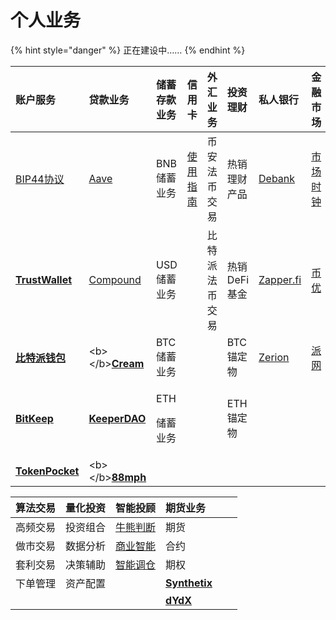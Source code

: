 # 个人业务

{% hint style="danger" %}
正在建设中……
{% endhint %}

<table>
  <thead>
    <tr>
      <th style="text-align:left">&#x8D26;&#x6237;&#x670D;&#x52A1;</th>
      <th style="text-align:left">&#x8D37;&#x6B3E;&#x4E1A;&#x52A1;</th>
      <th style="text-align:left">&#x50A8;&#x84C4;&#x5B58;&#x6B3E;&#x4E1A;&#x52A1;</th>
      <th style="text-align:left">&#x4FE1;&#x7528;&#x5361;</th>
      <th style="text-align:left">&#x5916;&#x6C47;&#x4E1A;&#x52A1;</th>
      <th style="text-align:left">&#x6295;&#x8D44;&#x7406;&#x8D22;</th>
      <th style="text-align:left">&#x79C1;&#x4EBA;&#x94F6;&#x884C;</th>
      <th style="text-align:left">&#x91D1;&#x878D;&#x5E02;&#x573A;</th>
    </tr>
  </thead>
  <tbody>
    <tr>
      <td style="text-align:left"><a href="https://learnblockchain.cn/2018/09/28/hdwallet/">BIP44&#x534F;&#x8BAE;</a>
      </td>
      <td style="text-align:left"><a href="https://app.aave.com/">Aave</a>
      </td>
      <td style="text-align:left">BNB&#x50A8;&#x84C4;&#x4E1A;&#x52A1;</td>
      <td style="text-align:left"><a href="https://www.bfm-unity.com/qian-xian/management-cockpit-operation/zhe-die">&#x4F7F;&#x7528;&#x6307;&#x5357;</a>
      </td>
      <td style="text-align:left">&#x5E01;&#x5B89;&#x6CD5;&#x5E01;&#x4EA4;&#x6613;</td>
      <td style="text-align:left">&#x70ED;&#x9500;&#x7406;&#x8D22;&#x4EA7;&#x54C1;</td>
      <td style="text-align:left"><a href="https://debank.com/swap">Debank</a>
      </td>
      <td style="text-align:left"><a href="https://www.bfm-unity.com/qian-xian/management-cockpit-operation/ling-hang-duo-lei-da">&#x5E02;&#x573A;&#x65F6;&#x949F;</a>
      </td>
    </tr>
    <tr>
      <td style="text-align:left"><a href="https://trustwallet.com/"><b>TrustWallet</b></a>
      </td>
      <td style="text-align:left"><a href="https://app.compound.finance/">Compound</a>
      </td>
      <td style="text-align:left">USD&#x50A8;&#x84C4;&#x4E1A;&#x52A1;</td>
      <td style="text-align:left"></td>
      <td style="text-align:left">&#x6BD4;&#x7279;&#x6D3E;&#x6CD5;&#x5E01;&#x4EA4;&#x6613;</td>
      <td style="text-align:left">&#x70ED;&#x9500;DeFi&#x57FA;&#x91D1;</td>
      <td style="text-align:left"><a href="https://zapper.fi/">Zapper.fi</a>
      </td>
      <td style="text-align:left"><a href="https://www.biyou.tech/">&#x5E01;&#x4F18;</a>
      </td>
    </tr>
    <tr>
      <td style="text-align:left"><a href="https://bitpie.com/"><b>&#x6BD4;&#x7279;&#x6D3E;&#x94B1;&#x5305;</b></a>
      </td>
      <td style="text-align:left">&lt;b&gt;&lt;/b&gt;<a href="https://app.cream.finance/"><b>Cream</b></a>
      </td>
      <td style="text-align:left">BTC&#x50A8;&#x84C4;&#x4E1A;&#x52A1;</td>
      <td style="text-align:left"></td>
      <td style="text-align:left"></td>
      <td style="text-align:left">BTC&#x951A;&#x5B9A;&#x7269;</td>
      <td style="text-align:left"><a href="https://app.zerion.io/exchange">Zerion</a>
      </td>
      <td style="text-align:left"><a href="https://www.pionex.cc/zh-CN/sign/ref/NxwM4W0S">&#x6D3E;&#x7F51;</a>
      </td>
    </tr>
    <tr>
      <td style="text-align:left"><a href="https://bitkeep.org/"><b>BitKeep</b></a>
      </td>
      <td style="text-align:left"><a href="https://app.keeperdao.com/"><b>KeeperDAO</b></a>
      </td>
      <td style="text-align:left">
        <p>ETH</p>
        <p>&#x50A8;&#x84C4;&#x4E1A;&#x52A1;</p>
      </td>
      <td style="text-align:left"></td>
      <td style="text-align:left"></td>
      <td style="text-align:left">ETH&#x951A;&#x5B9A;&#x7269;</td>
      <td style="text-align:left"></td>
      <td style="text-align:left"></td>
    </tr>
    <tr>
      <td style="text-align:left"><a href="https://www.tokenpocket.pro/"><b>TokenPocket</b></a>
      </td>
      <td style="text-align:left">&lt;b&gt;&lt;/b&gt;<a href="https://88mph.app/"><b>88mph</b></a>
      </td>
      <td style="text-align:left"></td>
      <td style="text-align:left"></td>
      <td style="text-align:left"></td>
      <td style="text-align:left"></td>
      <td style="text-align:left"></td>
      <td style="text-align:left"></td>
    </tr>
  </tbody>
</table>

| 算法交易 | 量化投资 | 智能投顾 | 期货业务 |  |  |
| :--- | :--- | :--- | :--- | :--- | :--- |
| 高频交易 | 投资组合 | [牛熊判断](https://www.bfm-unity.com/qian-xian/management-cockpit-operation/ling-hang-duo-lei-da) | 期货 |  |  |
| 做市交易 | 数据分析 | [商业智能](https://www.bfm-unity.com/qian-xian/research-institute-development/xiao-bai-xue-cheng/power-bi-jiao-cheng) | 合约 |  |  |
| 套利交易 | 决策辅助 | [智能调仓](https://www.bfm-unity.com/qian-xian/management-cockpit-operation/ling-hang-duo-lei-da) | 期权 |  |  |
| 下单管理 | 资产配置 |  | [**Synthetix**](https://synthetix.io/) |  |  |
|  |  |  | [**dYdX**](https://dydx.exchange/) |  |  |


